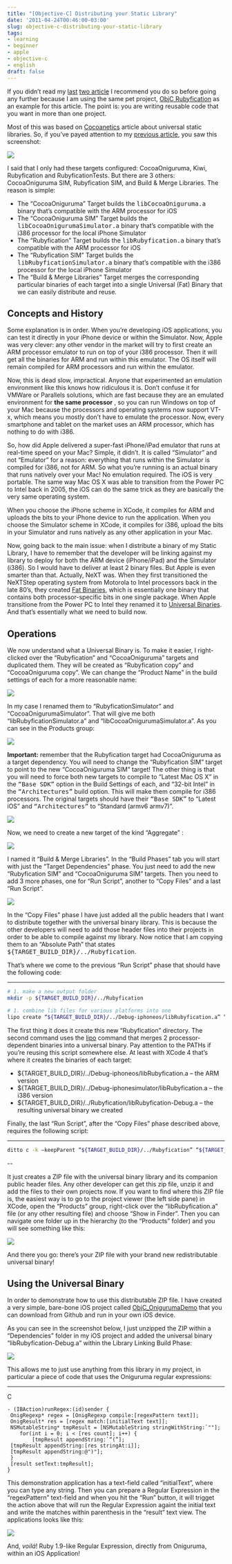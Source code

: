 ```yaml
---
title: "[Objective-C] Distributing your Static Library"
date: '2011-04-24T00:46:00-03:00'
slug: objective-c-distributing-your-static-library
tags:
- learning
- beginner
- apple
- objective-c
- english
draft: false
---
```


If you didn’t read my [last](http://www.akitaonrails.com/2011/04/23/objective-c-it's-a-unix-system-i-know-this) [two article](http://www.akitaonrails.com/2011/04/23/objective-c-categories-static-libraries-and-gotchas) I recommend you do so before going any further because I am using the same pet project, [ObjC Rubyfication](http://www.akitaonrails.com/2011/04/23/objective-c-it's-a-unix-system-i-know-this) as an example for this article. The point is: you are writing reusable code that you want in more than one project.

Most of this was based on [Cocoanetics](http://www.cocoanetics.com/2010/04/universal-static-libraries/) article about universal static libraries. So, if you’ve payed attention to my [previous article](http://www.akitaonrails.com/2011/04/23/objective-c-categories-static-libraries-and-gotchas), you saw this screenshot:

![](http://s3.amazonaws.com/akitaonrails/assets/2011/4/23/Screen%20shot%202011-04-23%20at%2011.41.27%20PM_original.png?1303613619)

I said that I only had these targets configured: CocoaOniguruma, Kiwi, Rubyfication and RubyficationTests. But there are 3 others: CocoaOniguruma SIM, Rubyfication SIM, and Build & Merge Libraries. The reason is simple:

- The “CocoaOniguruma” Target builds the <tt>libCocoaOniguruma.a</tt> binary that’s compatible with the ARM processor for iOS
- The “CocoaOniguruma SIM” Target builds the <tt>libCocoaOnigurumaSimulator.a</tt> binary that’s compatible with the i386 processor for the local iPhone Simulator
- The “Rubyfication” Target builds the <tt>libRubyfication.a</tt> binary that’s compatible with the ARM processor for iOS
- The “Rubyfication SIM” Target builds the <tt>libRubyficationSimulator.a</tt> binary that’s compatible with the i386 processor for the local iPhone Simulator
- The “Build & Merge Libraries” Target merges the corresponding particular binaries of each target into a single Universal (Fat) Binary that we can easily distribute and reuse.

## Concepts and History

Some explanation is in order. When you’re developing iOS applications, you can test it directly in your iPhone device or within the Simulator. Now, Apple was very clever: any other vendor in the market will try to first create an ARM processor emulator to run on top of your i386 processor. Then it will get all the binaries for ARM and run within this emulator. The OS itself will remain compiled for ARM processors and run within the emulator.

Now, this is dead slow, impractical. Anyone that experimented an emulation environment like this knows how ridiculous it is. Don’t confuse it for VMWare or Parallels solutions, which are fast because they are an emulated environment for **the same processor** , so you can run Windows on top of your Mac because the processors and operating systems now support VT-x, which means you mostly don’t have to emulate the processor. Now, every smartphone and tablet on the market uses an ARM processor, which has nothing to do with i386.

So, how did Apple delivered a super-fast iPhone/iPad emulator that runs at real-time speed on your Mac? Simple, it didn’t. It is called “Simulator” and not “Emulator” for a reason: everything that runs within the Simulator is compiled for i386, not for ARM. So what you’re running is an actual binary that runs natively over your Mac! No emulation required. The iOS is very portable. The same way Mac OS X was able to transition from the Power PC to Intel back in 2005, the iOS can do the same trick as they are basically the very same operating system.

When you choose the iPhone scheme in XCode, it compiles for ARM and uploads the bits to your iPhone device to run the application. When you choose the Simulator scheme in XCode, it compiles for i386, upload the bits in your Simulator and runs natively as any other application in your Mac.

Now, going back to the main issue: when I distribute a binary of my Static Library, I have to remember that the developer will be linking against my library to deploy for both the ARM device (iPhone/iPad) and the Simulator (i386). So I would have to deliver at least 2 binary files. But Apple is even smarter than that. Actually, NeXT was. When they first transitioned the NeXTStep operating system from Motorola to Intel processors back in the late 80’s, they created [Fat Binaries](http://en.wikipedia.org/wiki/Fat_binary), which is essentially one binary that contains both processor-specific bits in one single package. When Apple transitione from the Power PC to Intel they renamed it to [Universal Binaries](http://en.wikipedia.org/wiki/Universal_binary). And that’s essentially what we need to build now.

## Operations

We now understand what a Universal Binary is. To make it easier, I right-clicked over the “Rubyfication” and “CocoaOniguruma” targets and duplicated them. They will be created as “Rubyfication copy” and “CocoaOniguruma copy”. We can change the “Product Name” in the build settings of each for a more reasonable name:

![](http://s3.amazonaws.com/akitaonrails/assets/2011/4/24/Screen%20shot%202011-04-24%20at%2012.21.02%20AM_original.png?1303615270)

In my case I renamed them to “RubyficationSimulator” and “CocoaOnigurumaSimulator”. That will give me both “libRubyficationSimulator.a” and “libCocoaOnigurumaSimulator.a”. As you can see in the Products group:

![](http://s3.amazonaws.com/akitaonrails/assets/2011/4/24/Screen%20shot%202011-04-24%20at%2012.23.16%20AM_original.png?1303615348)

**Important:** remember that the Rubyfication target had CocoaOniguruma as a target dependency. You will need to change the “Rubyfication SIM” target to point to the new “CocoaOniguruma SIM” target! The other thing is that you will need to force both new targets to compile to “Latest Mac OS X” in the <tt>“Base <span class="caps">SDK</span>”</tt> option in the Build Settings of each, and “32-bit Intel” in the <tt>“Architectures”</tt> build option. This will make them compile for i386 processors. The original targets should have their <tt>“Base <span class="caps">SDK</span>”</tt> to “Latest iOS” and <tt>“Architectures”</tt> to “Standard (armv6 armv7)”.

![](http://s3.amazonaws.com/akitaonrails/assets/2011/4/24/Screen%20shot%202011-04-24%20at%2012.54.21%20AM_original.png?1303617223)

Now, we need to create a new target of the kind “Aggregate” :

![](http://s3.amazonaws.com/akitaonrails/assets/2011/4/24/Screen%20shot%202011-04-24%20at%2012.24.00%20AM_original.png?1303615407)

I named it “Build & Merge Libraries”. In the “Build Phases” tab you will start with just the “Target Dependencies” phase. You just need to add the new “Rubyfication SIM” and “CocoaOniguruma SIM” targets. Then you need to add 3 more phases, one for “Run Script”, another to “Copy Files” and a last “Run Script”.

![](http://s3.amazonaws.com/akitaonrails/assets/2011/4/24/Screen%20shot%202011-04-24%20at%2012.25.13%20AM_original.png?1303615678)

In the “Copy Files” phase I have just added all the public headers that I want to distribute together with the universal binary library. This is because the other developers will need to add those header files into their projects in order to be able to compile against my library. Now notice that I am copying them to an “Absolute Path” that states <tt>${TARGET_BUILD_DIR}/../Rubyfication</tt>.

That’s where we come to the previous “Run Script” phase that should have the following code:

* * *

```bash
# 1. make a new output folder  
mkdir -p ${TARGET_BUILD_DIR}/../Rubyfication

# 1. combine lib files for various platforms into one  
lipo create “${TARGET_BUILD_DIR}/../Debug-iphoneos/libRubyfication.a” “${TARGET_BUILD_DIR}/../Debug-iphonesimulator/libRubyfication.a” -output "${TARGET_BUILD_DIR}/../Rubyfication/libRubyfication${BUILD_STYLE}.a"  
```

The first thing it does it create this new “Rubyfication” directory. The second command uses the [lipo](http://developer.apple.com/library/mac/#documentation/Darwin/Reference/ManPages/man1/lipo.1.html) command that merges 2 processor-dependent binaries into a universal binary. Pay attention to the PATHs if you’re reusing this script somewhere else. At least with XCode 4 that’s where it creates the binaries of each target:

- ${TARGET_BUILD_DIR}/../Debug-iphoneos/libRubyfication.a – the ARM version
- ${TARGET_BUILD_DIR}/../Debug-iphonesimulator/libRubyfication.a – the i386 version
- ${TARGET_BUILD_DIR}/../Rubyfication/libRubyfication-Debug.a – the resulting universal binary we created

Finally, the last “Run Script”, after the “Copy Files” phase described above, requires the following script:

* * *

```bash
ditto c -k —keepParent “${TARGET_BUILD_DIR}/../Rubyfication” “${TARGET_BUILD_DIR}/../Rubyfication.zip”  
```

--

It just creates a ZIP file with the universal binary library and its companion public header files. Any other developer can get this zip file, unzip it and add the files to their own projects now. If you want to find where this ZIP file is, the easiest way is to go to the project viewer (the left side pane) in XCode, open the “Products” group, right-click over the “libRubyfication.a” file (or any other resulting file) and choose “Show in Finder”. Then you can navigate one folder up in the hierarchy (to the “Products” folder) and you will see something like this:

![](http://s3.amazonaws.com/akitaonrails/assets/2011/4/24/Screen%20shot%202011-04-24%20at%2012.39.02%20AM_original.png?1303616300)

And there you go: there’s your ZIP file with your brand new redistributable universal binary!

## Using the Universal Binary

In order to demonstrate how to use this distributable ZIP file. I have created a very simple, bare-bone iOS project called [ObjC_OnigurumaDemo](https://github.com/akitaonrails/ObjC_OnigurumaDemo) that you can download from Github and run in your own iOS device.

As you can see in the screenshot below, I just unzipped the ZIP within a “Dependencies” folder in my iOS project and added the universal binary “libRubyfication-Debug.a” within the Library Linking Build Phase:

![](http://s3.amazonaws.com/akitaonrails/assets/2011/4/24/Screen%20shot%202011-04-24%20at%2012.42.09%20AM_original.png?1303616506)

This allows me to just use anything from this library in my project, in particular a piece of code that uses the Oniguruma regular expressions:

* * *
C

```objc
- (IBAction)runRegex:(id)sender {  
 OnigRegexp* regex = [OnigRegexp compile:[regexPattern text]];  
 OnigResult* res = [regex match:[initialText text]];  
 NSMutableString* tmpResult = [NSMutableString stringWithString:`""];
    for(int i = 0; i < [res count]; i++) {
        [tmpResult appendString:`“(”];  
 [tmpResult appendString:[res stringAt:i]];  
 [tmpResult appendString:@")"];  
 }  
 [result setText:tmpResult];  
}
```

This demonstration application has a text-field called “initialText”, where you can type any string. Then you can prepare a Regular Expression in the “regexPattern” text-field and when you hit the “Run” button, it will trigget the action above that will run the Regular Expression againt the initial text and write the matches within parenthesis in the “result” text view. The applications looks like this:

![](http://s3.amazonaws.com/akitaonrails/assets/2011/4/24/Screen%20shot%202011-04-24%20at%2012.46.19%20AM_original.png?1303616748)

And, _voilá_! Ruby 1.9-like Regular Expression, directly from Oniguruma, within an iOS Application!
